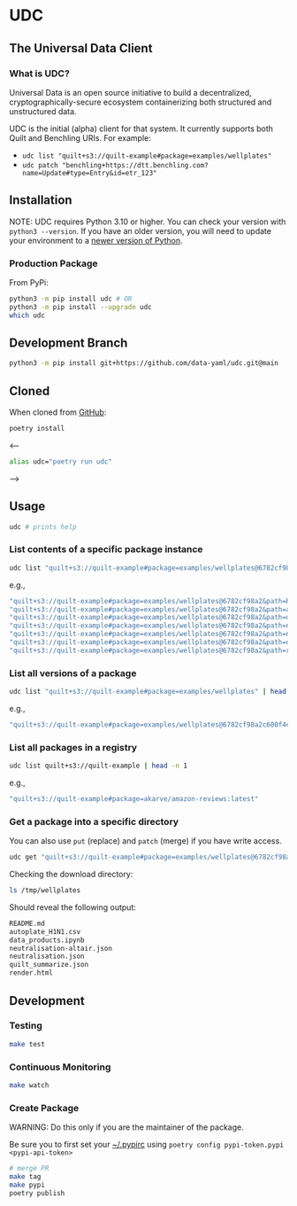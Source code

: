 # UDC

## The Universal Data Client

### What is UDC?

Universal Data is an open source initiative to build
a decentralized, cryptographically-secure ecosystem
containerizing both structured and unstructured data.

UDC is the initial (alpha) client for that system.
It currently supports both Quilt and Benchling URIs.
For example:

- `udc list "quilt+s3://quilt-example#package=examples/wellplates"`
- `udc patch "benchling+https://dtt.benchling.com?name=Update#type=Entry&id=etr_123"`

## Installation

NOTE: UDC requires Python 3.10 or higher.
You can check your version with `python3 --version`.
If you have an older version, you will need to update your environment to a
[newer version of Python](https://www.pythoncentral.io/how-to-update-python/).

### Production Package

From PyPi:

<!--pytest.mark.skip-->
```bash
python3 -m pip install udc # OR
python3 -m pip install --upgrade udc
which udc
```

## Development Branch

<!--pytest.mark.skip-->
```bash
python3 -m pip install git+https://github.com/data-yaml/udc.git@main
```

## Cloned

When cloned from [GitHub](https://github.com/data-yaml/udc):

```bash
poetry install
```

<--

```bash
alias udc="poetry run udc"
```
-->

## Usage

```bash
udc # prints help
```

### List contents of a specific package instance

```bash
udc list "quilt+s3://quilt-example#package=examples/wellplates@6782cf98a2"
```

e.g.,
<!--pytest-codeblocks:expected-output-->
```bash
"quilt+s3://quilt-example#package=examples/wellplates@6782cf98a2&path=README.md"
"quilt+s3://quilt-example#package=examples/wellplates@6782cf98a2&path=autoplate_H1N1.csv"
"quilt+s3://quilt-example#package=examples/wellplates@6782cf98a2&path=data_products.ipynb"
"quilt+s3://quilt-example#package=examples/wellplates@6782cf98a2&path=neutralisation-altair.json"
"quilt+s3://quilt-example#package=examples/wellplates@6782cf98a2&path=neutralisation.json"
"quilt+s3://quilt-example#package=examples/wellplates@6782cf98a2&path=quilt_summarize.json"
"quilt+s3://quilt-example#package=examples/wellplates@6782cf98a2&path=render.html"
```

### List all versions of a package

```bash
udc list "quilt+s3://quilt-example#package=examples/wellplates" | head -n 1
```

e.g.,
<!--pytest-codeblocks:expected-output-->
```bash
"quilt+s3://quilt-example#package=examples/wellplates@6782cf98a2c600f4c519efd5de868d5ef1e05ac92fcb0fa56044bb8c925c5f02"
```

### List all packages in a registry

```bash
udc list quilt+s3://quilt-example | head -n 1
```

e.g.,
<!--pytest-codeblocks:expected-output-->
```bash
"quilt+s3://quilt-example#package=akarve/amazon-reviews:latest"
```

### Get a package into a specific directory

You can also use `put` (replace) and `patch` (merge) if you have write access.

```bash
udc get "quilt+s3://quilt-example#package=examples/wellplates@6782cf98a2" --dir /tmp/wellplates
```

Checking the download directory:

```bash
ls /tmp/wellplates
```

Should reveal the following output:
<!--pytest-codeblocks:expected-output-->
```bash
README.md
autoplate_H1N1.csv
data_products.ipynb
neutralisation-altair.json
neutralisation.json
quilt_summarize.json
render.html
```

## Development

### Testing

<!--pytest.mark.skip-->
```bash
make test
```

### Continuous Monitoring

<!--pytest.mark.skip-->
```bash
make watch
```

### Create Package

WARNING: Do this only if you are the maintainer of the package.

Be sure you to first set your [~/.pypirc](https://pypi.org/manage/account/) using `poetry config pypi-token.pypi <pypi-api-token>`

<!--pytest.mark.skip-->
```bash
# merge PR
make tag
make pypi
poetry publish
```

